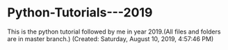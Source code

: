 # Python-Tutorials---2019
This is the python tutorial followed by me in year 2019.(All files and folders are in master branch.) (Created: ‎Saturday, ‎August ‎10, ‎2019, ‏‎4:57:46 PM)
